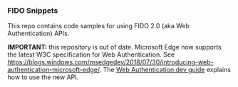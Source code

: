 ### FIDO Snippets

This repo contains code samples for using FIDO 2.0 (aka Web Authentication) APIs.

**IMPORTANT:** this repository is out of date. Microsoft Edge now supports the latest W3C specification for Web Authentication. See https://blogs.windows.com/msedgedev/2018/07/30/introducing-web-authentication-microsoft-edge/. The [Web Authentication dev guide](https://docs.microsoft.com/en-us/microsoft-edge/dev-guide/windows-integration/web-authentication) explains how to use the new API.
